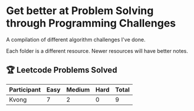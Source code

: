 # Get better at Problem Solving through Programming Challenges 

A compilation of different algorithm challenges I've done.

Each folder is a different resource. Newer resources will have better notes.

<!-- Leaderboard Start -->
## 🏆 Leetcode Problems Solved

| Participant | Easy | Medium | Hard | Total |
|-------------|------|--------|------|-------|
| Kvong | 7 | 2 | 0 | 9 |

<!-- Leaderboard End -->
